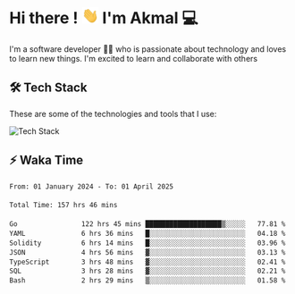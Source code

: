 # Hi there ! <img src="https://github.com/ABSphreak/ABSphreak/blob/master/gifs/Hi.gif" width="30"> I'm Akmal  💻

I'm a software developer 👨‍💻 who is passionate about technology and loves to learn new things. I'm excited to learn and collaborate with others

## 🛠️ Tech Stack

These are some of the technologies and tools that I use:

![Tech Stack](https://skillicons.dev/icons?i=typescript,nodejs,javascript,express,nest,sequelize,go,rabbitmq,python,solidity,react,vue,next,nuxtjs,webpack,vite,tailwindcss,bootstrap,css,scss,html,vercel,firebase,heroku,netlify,docker,postgresql,mongodb,redis,mysql,graphql,git,github,gitlab,vscode,figma,postman,pytorch,tensorflow,bash)

## ⚡ Waka Time
<!--START_SECTION:waka-->

```txt
From: 01 January 2024 - To: 01 April 2025

Total Time: 157 hrs 46 mins

Go                122 hrs 45 mins ███████████████████▒░░░░░   77.81 %
YAML              6 hrs 36 mins   █░░░░░░░░░░░░░░░░░░░░░░░░   04.18 %
Solidity          6 hrs 14 mins   █░░░░░░░░░░░░░░░░░░░░░░░░   03.96 %
JSON              4 hrs 56 mins   ▓░░░░░░░░░░░░░░░░░░░░░░░░   03.13 %
TypeScript        3 hrs 48 mins   ▓░░░░░░░░░░░░░░░░░░░░░░░░   02.41 %
SQL               3 hrs 28 mins   ▓░░░░░░░░░░░░░░░░░░░░░░░░   02.21 %
Bash              2 hrs 29 mins   ▒░░░░░░░░░░░░░░░░░░░░░░░░   01.58 %
```

<!--END_SECTION:waka-->


